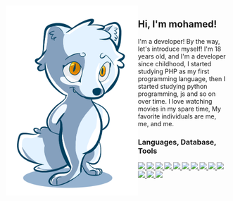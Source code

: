 <img align="left" src="https://github.com/dev-virous/dev-virous/blob/main/mylogo.png" alt="Stats" width="300px">

## Hi, I'm mohamed!
I'm a developer! By the way, let's introduce myself!
I'm 18 years old, and I'm a developer since childhood, I started studying PHP as my first programming
language, then I started studying python programming, js and so on over time.
I love watching movies in my spare time, My favorite individuals are me, me, and me.

<h3>Languages, Database, Tools</h3>
<p>
  <a href="https://www.python.org">
    <img src="https://skillicons.dev/icons?i=python" />
  <a href="https://www.php.net">
    <img src="https://skillicons.dev/icons?i=php" />
  </a>
  <a href="https://www.javascript.com">
    <img src="https://skillicons.dev/icons?i=js" />
  </a>
  <a href="https://redis.io">
    <img src="https://skillicons.dev/icons?i=redis" />
  </a>
  <a href="https://www.mongodb.com">
    <img src="https://skillicons.dev/icons?i=mongodb" />
  </a>
  <a href="https://www.docker.com">
    <img src="https://skillicons.dev/icons?i=docker" />
  </a>
  <a href="https://heroku.com">
    <img src="https://skillicons.dev/icons?i=heroku" />
  </a>
  <a href="https://regexr.com/">
    <img src="https://skillicons.dev/icons?i=regex" />
  </a>
  <a href="https://flask.palletsprojects.com/en">
    <img src="https://skillicons.dev/icons?i=flask" />
  </a>
  <a href="https://www.selenium.dev/">
    <img src="https://skillicons.dev/icons?i=selenium" />
  </a>
  <a href="https://wordpress.com">
    <img src="https://skillicons.dev/icons?i=wordpress" />
  </a>
  <a href="https://docs.maspero.live/">
    <img src="https://skillicons.dev/icons?i=html" />
  </a>
  <a href="https://docs.maspero.live/">
    <img src="https://skillicons.dev/icons?i=css" />
  </a>
</p>
